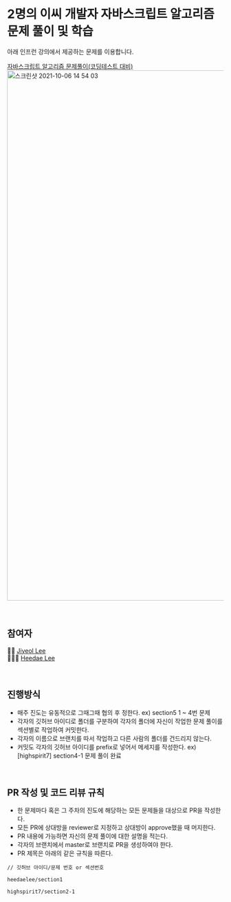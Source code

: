 # 2명의 이씨 개발자 자바스크립트 알고리즘 문제 풀이 및 학습

아래 인프런 강의에서 제공하는 문제를 이용합니다.

[자바스크립트 알고리즘 문제풀이(코딩테스트 대비)](https://www.inflearn.com/course/%EC%9E%90%EB%B0%94%EC%8A%A4%ED%81%AC%EB%A6%BD%ED%8A%B8-%EC%95%8C%EA%B3%A0%EB%A6%AC%EC%A6%98-%EB%AC%B8%EC%A0%9C%ED%92%80%EC%9D%B4)
<img width="1233" alt="스크린샷 2021-10-06 14 54 03" src="https://user-images.githubusercontent.com/37180000/136152547-3e444227-7975-47ca-8594-c7496a2f21c4.png">

<br/>

## 참여자
👨‍💻 [Jiyeol Lee](https://github.com/highspirit7)  
🧑🏻‍💻 [Heedae Lee](https://github.com/heedaelee)  

<br/>

## 진행방식
- 매주 진도는 유동적으로 그때그때 협의 후 정한다. ex) section5 1 ~ 4번 문제
- 각자의 깃허브 아이디로 폴더를 구분하여 각자의 폴더에 자신이 작업한 문제 풀이를 섹션별로 작업하여 커밋한다.
- 각자의 이름으로 브랜치를 따서 작업하고 다른 사람의 폴더를 건드리지 않는다.
- 커밋도 각자의 깃허브 아이디를 prefix로 넣어서 메세지를 작성한다. ex) [highspirit7] section4-1 문제 풀이 완료


<br/>

## PR 작성 및 코드 리뷰 규칙
- 한 문제마다 혹은 그 주차의 진도에 해당하는 모든 문제들을 대상으로 PR을 작성한다.
- 모든 PR에 상대방을 reviewer로 지정하고 상대방이 approve했을 때 머지한다.
- PR 내용에 가능하면 자신의 문제 풀이에 대한 설명을 적는다.
- 각자의 브랜치에서 master로 브랜치로 PR을 생성하여야 한다.
- PR 제목은 아래의 같은 규칙을 따른다.   


```
// 깃허브 아이디/문제 번호 or 섹션번호

heedaelee/section1

highspirit7/section2-1

```

